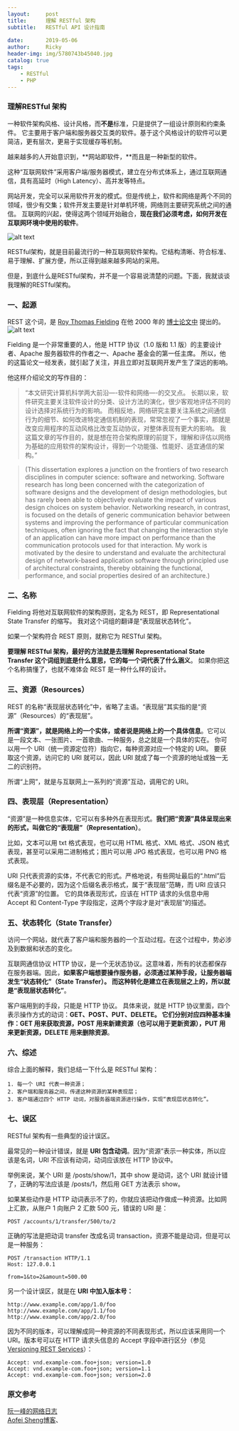 ```yaml
---
layout:     post
title:      理解 RESTful 架构
subtitle:   RESTful API 设计指南
            
date:       2019-05-06
author:     Ricky
header-img: img/5780743b45040.jpg
catalog: true
tags:
    - RESTful
    - PHP
---
```


### 理解RESTful 架构
一种软件架构风格、设计风格，而**不是**标准，只是提供了一组设计原则和约束条件。
它主要用于客户端和服务器交互类的软件。基于这个风格设计的软件可以更简洁，更有层次，更易于实现缓存等机制。

越来越多的人开始意识到，**网站即软件，**而且是一种新型的软件。

这种“互联网软件”采用客户端/服务器模式，建立在分布式体系上，通过互联网通信，具有高延时（High Latency）、高并发等特点。


网站开发，完全可以采用软件开发的模式。但是传统上，软件和网络是两个不同的领域，很少有交集；软件开发主要是针对单机环境，网络则主要研究系统之间的通信。
互联网的兴起，使得这两个领域开始融合，**现在我们必须考虑，如何开发在互联网环境中使用的软件**。

![alt text](/img/restful_1.jpg "understanding restful")

RESTful架构，就是目前最流行的一种互联网软件架构。它结构清晰、符合标准、易于理解、扩展方便，所以正得到越来越多网站的采用。

但是，到底什么是RESTful架构，并不是一个容易说清楚的问题。下面，我就谈谈我理解的RESTful架构。


### 一、起源

REST 这个词，是 [Roy Thomas Fielding](https://baike.baidu.com/item/REST%E8%BD%AF%E4%BB%B6%E6%9E%B6%E6%9E%84/2018579?fr=aladdin) 在他 2000 年的 [博士论文中](https://www.ics.uci.edu/~fielding/pubs/dissertation/top.htm "博士论文中") 提出的。
![alt text](/img/restful_2.jpg "understanding restful")

Fielding 是一个非常重要的人，他是 HTTP 协议（1.0 版和 1.1 版）的主要设计者、Apache 服务器软件的作者之一、Apache 基金会的第一任主席。
所以，他的这篇论文一经发表，就引起了关注，并且立即对互联网开发产生了深远的影响。

他这样介绍论文的写作目的：


> “本文研究计算机科学两大前沿—-软件和网络—-的交叉点。
> 长期以来，软件研究主要关注软件设计的分类、设计方法的演化，很少客观地评估不同的设计选择对系统行为的影响。
> 而相反地，网络研究主要关注系统之间通信行为的细节、如何改进特定通信机制的表现，常常忽视了一个事实，那就是改变应用程序的互动风格比改变互动协议，对整体表现有更大的影响。
> 我这篇文章的写作目的，就是想在符合架构原理的前提下，理解和评估以网络为基础的应用软件的架构设计，得到一个功能强、性能好、适宜通信的架构。”

> (This dissertation explores a junction on the frontiers of two research disciplines in computer science: software and networking. 
> Software research has long been concerned with the categorization of software designs and the development of design methodologies, 
> but has rarely been able to objectively evaluate the impact of various design choices on system behavior. 
> Networking research, in contrast, is focused on the details of generic communication behavior between systems and improving the performance of particular communication techniques, 
> often ignoring the fact that changing the interaction style of an application can have more impact on performance than the communication protocols used for that interaction. 
> My work is motivated by the desire to understand and evaluate the architectural design of network-based application software through principled use of architectural constraints, 
> thereby obtaining the functional, performance, and social properties desired of an architecture.)


### 二、名称

Fielding 将他对互联网软件的架构原则，定名为 REST，即 Representational State Transfer 的缩写。
我对这个词组的翻译是“表现层状态转化”。

如果一个架构符合 REST 原则，就称它为 RESTful 架构。

**要理解 RESTful 架构，最好的方法就是去理解 Representational State Transfer 这个词组到底是什么意思，它的每一个词代表了什么涵义**。
如果你把这个名称搞懂了，也就不难体会 REST 是一种什么样的设计。


### 三、资源（Resources）

REST 的名称“表现层状态转化”中，省略了主语。“表现层”其实指的是“资源”（Resources）的“表现层”。

**所谓“资源”，就是网络上的一个实体，或者说是网络上的一个具体信息**。它可以是一段文本、一张图片、一首歌曲、一种服务，总之就是一个具体的实在。
你可以用一个 URI（统一资源定位符）指向它，每种资源对应一个特定的 URI。
要获取这个资源，访问它的 URI 就可以，因此 URI 就成了每一个资源的地址或独一无二的识别符。

所谓“上网”，就是与互联网上一系列的“资源”互动，调用它的 URI。


### 四、表现层（Representation）
“资源”是一种信息实体，它可以有多种外在表现形式。**我们把“资源”具体呈现出来的形式，叫做它的“表现层”（Representation）**。

比如，文本可以用 txt 格式表现，也可以用 HTML 格式、XML 格式、JSON 格式表现，甚至可以采用二进制格式；图片可以用 JPG 格式表现，也可以用 PNG 格式表现。

URI 只代表资源的实体，不代表它的形式。严格地说，有些网址最后的“.html”后缀名是不必要的，因为这个后缀名表示格式，属于“表现层”范畴，而 URI 应该只代表“资源”的位置。
它的具体表现形式，应该在 HTTP 请求的头信息中用 Accept 和 Content-Type 字段指定，这两个字段才是对“表现层”的描述。

### 五、状态转化（State Transfer）
访问一个网站，就代表了客户端和服务器的一个互动过程。在这个过程中，势必涉及到数据和状态的变化。

互联网通信协议 HTTP 协议，是一个无状态协议。这意味着，所有的状态都保存在服务器端。因此，**如果客户端想要操作服务器，必须通过某种手段，让服务器端发生“状态转化”（State Transfer）。
而这种转化是建立在表现层之上的，所以就是“表现层状态转化”**。

客户端用到的手段，只能是 HTTP 协议。
具体来说，就是 HTTP 协议里面，四个表示操作方式的动词：**GET、POST、PUT、DELETE。
它们分别对应四种基本操作：GET 用来获取资源，POST 用来新建资源（也可以用于更新资源），PUT 用来更新资源，DELETE 用来删除资源**。


### 六、综述
综合上面的解释，我们总结一下什么是 RESTful 架构：

```
1. 每一个 URI 代表一种资源；
2. 客户端和服务器之间，传递这种资源的某种表现层；
3. 客户端通过四个 HTTP 动词，对服务器端资源进行操作，实现“表现层状态转化”。
```

### 七、误区
RESTful 架构有一些典型的设计误区。

最常见的一种设计错误，就是 **URI 包含动词**。因为“资源”表示一种实体，所以应该是名词，URI 不应该有动词，动词应该放在 HTTP 协议中。

举例来说，某个 URI 是 /posts/show/1，其中 show 是动词，这个 URI 就设计错了，正确的写法应该是 /posts/1，然后用 GET 方法表示 show。

如果某些动作是 HTTP 动词表示不了的，你就应该把动作做成一种资源。比如网上汇款，从账户 1 向账户 2 汇款 500 元，错误的 URI 是：

```
POST /accounts/1/transfer/500/to/2
```

正确的写法是把动词 transfer 改成名词 transaction，资源不能是动词，但是可以是一种服务：

```
POST /transaction HTTP/1.1
Host: 127.0.0.1

from=1&to=2&amount=500.00
```



另一个设计误区，就是在 **URI 中加入版本号：**
```
http://www.example.com/app/1.0/foo
http://www.example.com/app/1.1/foo
http://www.example.com/app/2.0/foo

```


因为不同的版本，可以理解成同一种资源的不同表现形式，所以应该采用同一个 URI。版本号可以在 HTTP 请求头信息的 Accept 字段中进行区分（参见 [Versioning REST Services](http://www.informit.com/articles/article.aspx?p=1566460)）：

```
Accept: vnd.example-com.foo+json; version=1.0
Accept: vnd.example-com.foo+json; version=1.1
Accept: vnd.example-com.foo+json; version=2.0
```


### 原文参考
[阮一峰的网络日志](http://www.ruanyifeng.com/blog/2011/09/restful.html)
<br>
[Aofei Sheng博客](https://aofeisheng.com/posts/2011-09-12-understanding-restful-architecture)、